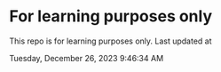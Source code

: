# For learning purposes only
This repo is for learning purposes only.
Last updated at

Tuesday, December 26, 2023 9:46:34 AM

